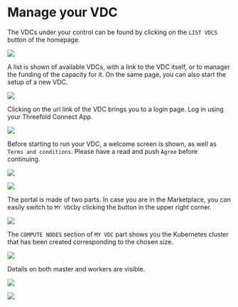 # Manage your VDC

The VDCs under your control can be found by clicking on the `LIST VDCS` button of the homepage.

![](cloud__00_vdc_homepage.png  )

A list is shown of available VDCs, with a link to the VDC itself, or to manager the funding of the capacity for it. On the same page, you can also start the setup of a new VDC.

![](cloud__11_vdc_overview.png  )

Clicking on the url link of the VDC brings you to a login page. Log in using your Threefold Connect App.

![](cloud__21_vdc_portal_login.png  )

Before starting to run your VDC, a welcome screen is shown, as well as `Terms and conditions`. Please have a read and push `Àgree` before continuing.

![](cloud__22_vdc_portal_welcome.png  )

![](cloud__23_vdc_portal_t_and_c.png  )

The portal is made of two parts. In case you are in the Marketplace, you can easily switch to `MY VDC`by clicking the button in the upper right corner. 

![](cloud__vdc_portal_marketplace.png  )

The `COMPUTE NODES` section of `MY VDC` part shows you the Kubernetes cluster that has been created corresponding to the chosen size.

![](cloud__24_vdc_portal_compute.png  )

Details on both master and workers are visible.

![](cloud__25_vdc_portal_compute_detail_master.png  )

![](cloud__26_vdc_portal_storage_nodes.png  )